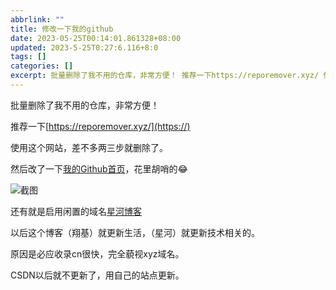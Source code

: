```yaml
---
abbrlink: ""
title: 修改一下我的github
date: 2023-05-25T00:14:01.861328+08:00
updated: 2023-5-25T0:27:6.116+8:0
tags: []
categories: []
excerpt: 批量删除了我不用的仓库，非常方便！ 推荐一下https://reporemover.xyz/ 使用这个网站，差不多两三步就删除了。 然后改了一下我的Github首页，花里胡哨的😂  还有就是启用闲置的域名星河博客 以后这个博客（翔基）就更新生活，（星河）就更新技术相关的。 原因是必应收录cn很快，完全藐视xyz域名。 CSDN以后就不更新了，用自己的站点更新。 ...
---
```

批量删除了我不用的仓库，非常方便！

推荐一下[https://reporemover.xyz/](https://)

使用这个网站，差不多两三步就删除了。

然后改了一下[我的Github首页](https://github.com/xiaohao8)，花里胡哨的😂

![截图](/images/uploads/screenshot_20230525-002421.png)

还有就是启用闲置的域名[星河博客](https://www.fuzhihao.cn)

以后这个博客（翔基）就更新生活，（星河）就更新技术相关的。

原因是必应收录cn很快，完全藐视xyz域名。

CSDN以后就不更新了，用自己的站点更新。